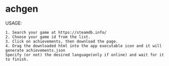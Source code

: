 # achgen

USAGE:

    1. Search your game at https://steamdb.info/
    2. Choose your game id from the list.
    3. Click on achievements, then download the page.
    4. Drag the downloaded html into the app executable icon and it will generate achievements.json
    Specify (or not) the desired language(only if online) and wait for it to finish.
